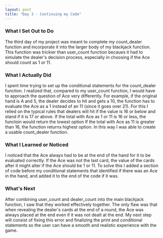 ```yaml
---
layout: post
title: "Day 3 - Continuing my Code"
---
```


### What I Set Out to Do

The third day of my project was meant to complete my count_dealer function and incorporate it into the larger body of
my blackjack function. This function was trickier than user_count function becaues it had to simulate the dealer's decision
process, especially in choosing if the Ace should count as 1 or 11.

### What I Actually Did

I spent time trying to set up the conditional statements for the count_dealer function. I realized that, compared to my
user_count function, I would have to approach the question of Ace very differently. For example, if the original hand
is A and 5, the dealer decides to hit and gets a 10, the function has to evaluate the Ace as a 1 instead of an 11 (since
it goes over 21). For this I relied on the typical rules that dealers will hit if the value is 16 or below and stand
if it is 17 or above. If the total with Ace as 1 or 11 is 16 or less, the functoin would return the lowest option
If the total with Ace as 11 is greater than 16, the function returns highest option. In this way I was able to create
a usable count_dealer function.

### What I Learned or Noticed

I noticed that the Ace always had to be at the end of the hand for it to be evaluated correctly. If the Ace was not
the last card, the value of the cards after it might alter if the Ace should be 1 or 11. To solve this I added a
section of code before my conditional statements that identified if there was an Ace in the hand, and added it to the
end of the code if it was.

### What's Next

After combining user_count and dealer_count into the main blackjack function, I saw that they worked effectively together.
The only flaw was that when revealing the dealer's cards at the end of a round, the Ace was always placed at the end
even if it was not dealt at the end. My next step will consist of fixing this error and finalizing the print and conditional
statements so the user can have a smooth and realistic experience with the game.

